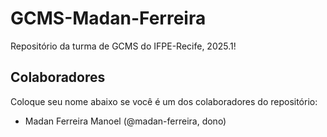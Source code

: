 # GCMS-Madan-Ferreira
Repositório da turma de GCMS do IFPE-Recife, 2025.1!

## Colaboradores
Coloque seu nome abaixo se você é um dos colaboradores do repositório:
* Madan Ferreira Manoel (@madan-ferreira, dono)
